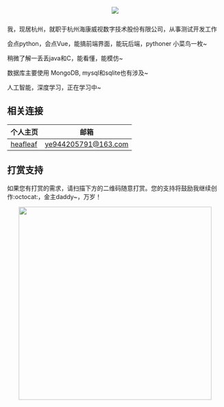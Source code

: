 <p align="center" style="margin-bottom: 25px;">
  <img src="../docs/.vuepress/public/favicon.ico">
</p>

我，现居杭州，就职于杭州海康威视数字技术股份有限公司，从事测试开发工作

会点python，会点Vue，能搞前端界面，能玩后端，pythoner 小菜鸟一枚~

稍微了解一丢丢java和C，能看懂，能模仿~

数据库主要使用 MongoDB, mysql和sqlite也有涉及~

人工智能，深度学习，正在学习中~


## 相关连接

| 个人主页 | 邮箱 |
| ------------- | ------------  |
| <a  href="https://halfleaf.github.io/" target="_blank">heafleaf</a>  | <a href="mailto:ye944205791@163.com" target="_blank">ye944205791@163.com</a> |

## 打赏支持

如果您有打赏的需求，请扫描下方的二维码随意打赏。您的支持将鼓励我继续创作:octocat:，金主daddy~，万岁！

<p align="center">
  <img src="../docs/.vuepress/public/pay.jpg" width="450">
</p>
